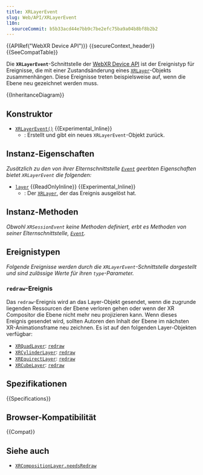 ```yaml
---
title: XRLayerEvent
slug: Web/API/XRLayerEvent
l10n:
  sourceCommit: b5b33acd44e7bb9c7be2efc75ba9a04b8bf8b2b2
---
```


{{APIRef("WebXR Device API")}} {{secureContext_header}}{{SeeCompatTable}}

Die **`XRLayerEvent`**-Schnittstelle der [WebXR Device API](/de/docs/Web/API/WebXR_Device_API) ist der Ereignistyp für Ereignisse, die mit einer Zustandsänderung eines [`XRLayer`](/de/docs/Web/API/XRLayer)-Objekts zusammenhängen. Diese Ereignisse treten beispielsweise auf, wenn die Ebene neu gezeichnet werden muss.

{{InheritanceDiagram}}

## Konstruktor

- [`XRLayerEvent()`](/de/docs/Web/API/XRLayerEvent/XRLayerEvent) {{Experimental_Inline}}
  - : Erstellt und gibt ein neues `XRLayerEvent`-Objekt zurück.

## Instanz-Eigenschaften

_Zusätzlich zu den von ihrer Elternschnittstelle [`Event`](/de/docs/Web/API/Event) geerbten Eigenschaften bietet `XRLayerEvent` die folgenden:_

- [`layer`](/de/docs/Web/API/XRLayerEvent/layer) {{ReadOnlyInline}} {{Experimental_Inline}}
  - : Der [`XRLayer`](/de/docs/Web/API/XRLayer), der das Ereignis ausgelöst hat.

## Instanz-Methoden

_Obwohl `XRSessionEvent` keine Methoden definiert, erbt es Methoden von seiner Elternschnittstelle, [`Event`](/de/docs/Web/API/Event)._

## Ereignistypen

_Folgende Ereignisse werden durch die `XRLayerEvent`-Schnittstelle dargestellt und sind zulässige Werte für ihren `type`-Parameter._

### `redraw`-Ereignis

Das `redraw`-Ereignis wird an das Layer-Objekt gesendet, wenn die zugrunde liegenden Ressourcen der Ebene verloren gehen oder wenn der XR Compositor die Ebene nicht mehr neu projizieren kann. Wenn dieses Ereignis gesendet wird, sollten Autoren den Inhalt der Ebene im nächsten XR-Animationsframe neu zeichnen. Es ist auf den folgenden Layer-Objekten verfügbar:

- [`XRQuadLayer`](/de/docs/Web/API/XRQuadLayer): [`redraw`](/de/docs/Web/API/XRQuadLayer/redraw_event)
- [`XRCylinderLayer`](/de/docs/Web/API/XRCylinderLayer): [`redraw`](/de/docs/Web/API/XRCylinderLayer/redraw_event)
- [`XREquirectLayer`](/de/docs/Web/API/XREquirectLayer): [`redraw`](/de/docs/Web/API/XREquirectLayer/redraw_event)
- [`XRCubeLayer`](/de/docs/Web/API/XRCubeLayer): [`redraw`](/de/docs/Web/API/XRCubeLayer/redraw_event)

## Spezifikationen

{{Specifications}}

## Browser-Kompatibilität

{{Compat}}

## Siehe auch

- [`XRCompositionLayer.needsRedraw`](/de/docs/Web/API/XRCompositionLayer/needsRedraw)
